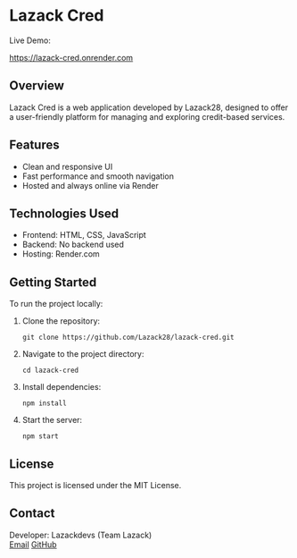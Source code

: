 # Lazack Cred

Live Demo: 

https://lazack-cred.onrender.com

## Overview

Lazack Cred is a web application developed by Lazack28, designed to offer a user-friendly platform for managing and exploring credit-based services.

## Features

- Clean and responsive UI
- Fast performance and smooth navigation
- Hosted and always online via Render

## Technologies Used

- Frontend: HTML, CSS, JavaScript
- Backend: No backend used
- Hosting: Render.com

## Getting Started

To run the project locally:

1. Clone the repository:
   ```
   git clone https://github.com/Lazack28/lazack-cred.git

3. Navigate to the project directory:
   ```
   cd lazack-cred

5. Install dependencies:
   ```
   npm install

7. Start the server:
   ```
   npm start

## License

This project is licensed under the MIT License.

## Contact

Developer: Lazackdevs (Team Lazack)  
[Email](lazaromtaju12@gmail.com)
[GitHub](https://github.com/Lazack28)
